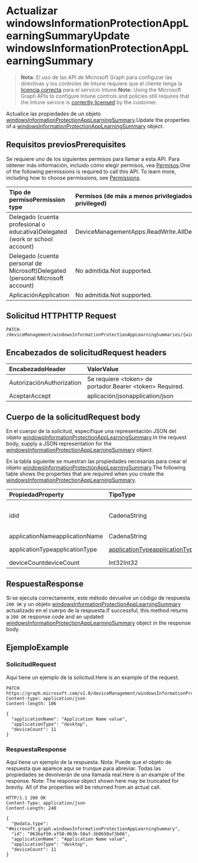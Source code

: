 # <a name="update-windowsinformationprotectionapplearningsummary"></a><span data-ttu-id="3fdc5-101">Actualizar windowsInformationProtectionAppLearningSummary</span><span class="sxs-lookup"><span data-stu-id="3fdc5-101">Update windowsInformationProtectionAppLearningSummary</span></span>

> <span data-ttu-id="3fdc5-102">**Nota:** El uso de las API de Microsoft Graph para configurar las directivas y los controles de Intune requiere que el cliente tenga la [licencia correcta](https://go.microsoft.com/fwlink/?linkid=839381) para el servicio Intune.</span><span class="sxs-lookup"><span data-stu-id="3fdc5-102">**Note:** Using the Microsoft Graph APIs to configure Intune controls and policies still requires that the Intune service is [correctly licensed](https://go.microsoft.com/fwlink/?linkid=839381) by the customer.</span></span>

<span data-ttu-id="3fdc5-103">Actualice las propiedades de un objeto [windowsInformationProtectionAppLearningSummary](../resources/intune_wip_windowsinformationprotectionapplearningsummary.md).</span><span class="sxs-lookup"><span data-stu-id="3fdc5-103">Update the properties of a [windowsInformationProtectionAppLearningSummary](../resources/intune_wip_windowsinformationprotectionapplearningsummary.md) object.</span></span>
## <a name="prerequisites"></a><span data-ttu-id="3fdc5-104">Requisitos previos</span><span class="sxs-lookup"><span data-stu-id="3fdc5-104">Prerequisites</span></span>
<span data-ttu-id="3fdc5-p101">Se requiere uno de los siguientes permisos para llamar a esta API. Para obtener más información, incluido cómo elegir permisos, vea [Permisos](../../../concepts/permissions_reference.md).</span><span class="sxs-lookup"><span data-stu-id="3fdc5-p101">One of the following permissions is required to call this API. To learn more, including how to choose permissions, see [Permissions](../../../concepts/permissions_reference.md).</span></span>

|<span data-ttu-id="3fdc5-107">Tipo de permiso</span><span class="sxs-lookup"><span data-stu-id="3fdc5-107">Permission type</span></span>|<span data-ttu-id="3fdc5-108">Permisos (de más a menos privilegiados)</span><span class="sxs-lookup"><span data-stu-id="3fdc5-108">Permissions (from most to least privileged)</span></span>|
|:---|:---|
|<span data-ttu-id="3fdc5-109">Delegado (cuenta profesional o educativa)</span><span class="sxs-lookup"><span data-stu-id="3fdc5-109">Delegated (work or school account)</span></span>|<span data-ttu-id="3fdc5-110">DeviceManagementApps.ReadWrite.All</span><span class="sxs-lookup"><span data-stu-id="3fdc5-110">DeviceManagementApps.ReadWrite.All</span></span>|
|<span data-ttu-id="3fdc5-111">Delegado (cuenta personal de Microsoft)</span><span class="sxs-lookup"><span data-stu-id="3fdc5-111">Delegated (personal Microsoft account)</span></span>|<span data-ttu-id="3fdc5-112">No admitida.</span><span class="sxs-lookup"><span data-stu-id="3fdc5-112">Not supported.</span></span>|
|<span data-ttu-id="3fdc5-113">Aplicación</span><span class="sxs-lookup"><span data-stu-id="3fdc5-113">Application</span></span>|<span data-ttu-id="3fdc5-114">No admitida.</span><span class="sxs-lookup"><span data-stu-id="3fdc5-114">Not supported.</span></span>|

## <a name="http-request"></a><span data-ttu-id="3fdc5-115">Solicitud HTTP</span><span class="sxs-lookup"><span data-stu-id="3fdc5-115">HTTP Request</span></span>
<!-- {
  "blockType": "ignored"
}
-->
``` http
PATCH /deviceManagement/windowsInformationProtectionAppLearningSummaries/{windowsInformationProtectionAppLearningSummaryId}
```

## <a name="request-headers"></a><span data-ttu-id="3fdc5-116">Encabezados de solicitud</span><span class="sxs-lookup"><span data-stu-id="3fdc5-116">Request headers</span></span>
|<span data-ttu-id="3fdc5-117">Encabezado</span><span class="sxs-lookup"><span data-stu-id="3fdc5-117">Header</span></span>|<span data-ttu-id="3fdc5-118">Valor</span><span class="sxs-lookup"><span data-stu-id="3fdc5-118">Value</span></span>|
|:---|:---|
|<span data-ttu-id="3fdc5-119">Autorización</span><span class="sxs-lookup"><span data-stu-id="3fdc5-119">Authorization</span></span>|<span data-ttu-id="3fdc5-120">Se requiere &lt;token&gt; de portador.</span><span class="sxs-lookup"><span data-stu-id="3fdc5-120">Bearer &lt;token&gt; Required.</span></span>|
|<span data-ttu-id="3fdc5-121">Aceptar</span><span class="sxs-lookup"><span data-stu-id="3fdc5-121">Accept</span></span>|<span data-ttu-id="3fdc5-122">aplicación/json</span><span class="sxs-lookup"><span data-stu-id="3fdc5-122">application/json</span></span>|

## <a name="request-body"></a><span data-ttu-id="3fdc5-123">Cuerpo de la solicitud</span><span class="sxs-lookup"><span data-stu-id="3fdc5-123">Request body</span></span>
<span data-ttu-id="3fdc5-124">En el cuerpo de la solicitud, especifique una representación JSON del objeto [windowsInformationProtectionAppLearningSummary](../resources/intune_wip_windowsinformationprotectionapplearningsummary.md).</span><span class="sxs-lookup"><span data-stu-id="3fdc5-124">In the request body, supply a JSON representation for the [windowsInformationProtectionAppLearningSummary](../resources/intune_wip_windowsinformationprotectionapplearningsummary.md) object.</span></span>

<span data-ttu-id="3fdc5-125">En la tabla siguiente se muestran las propiedades necesarias para crear el objeto [windowsInformationProtectionAppLearningSummary](../resources/intune_wip_windowsinformationprotectionapplearningsummary.md).</span><span class="sxs-lookup"><span data-stu-id="3fdc5-125">The following table shows the properties that are required when you create the [windowsInformationProtectionAppLearningSummary](../resources/intune_wip_windowsinformationprotectionapplearningsummary.md).</span></span>

|<span data-ttu-id="3fdc5-126">Propiedad</span><span class="sxs-lookup"><span data-stu-id="3fdc5-126">Property</span></span>|<span data-ttu-id="3fdc5-127">Tipo</span><span class="sxs-lookup"><span data-stu-id="3fdc5-127">Type</span></span>|<span data-ttu-id="3fdc5-128">Descripción</span><span class="sxs-lookup"><span data-stu-id="3fdc5-128">Description</span></span>|
|:---|:---|:---|
|<span data-ttu-id="3fdc5-129">id</span><span class="sxs-lookup"><span data-stu-id="3fdc5-129">id</span></span>|<span data-ttu-id="3fdc5-130">Cadena</span><span class="sxs-lookup"><span data-stu-id="3fdc5-130">String</span></span>|<span data-ttu-id="3fdc5-131">Identificador único para WindowsInformationProtectionAppLearningSummary.</span><span class="sxs-lookup"><span data-stu-id="3fdc5-131">Unique Identifier for the WindowsInformationProtectionAppLearningSummary.</span></span>|
|<span data-ttu-id="3fdc5-132">applicationName</span><span class="sxs-lookup"><span data-stu-id="3fdc5-132">applicationName</span></span>|<span data-ttu-id="3fdc5-133">Cadena</span><span class="sxs-lookup"><span data-stu-id="3fdc5-133">String</span></span>|<span data-ttu-id="3fdc5-134">Nombre de la aplicación</span><span class="sxs-lookup"><span data-stu-id="3fdc5-134">Application Name</span></span>|
|<span data-ttu-id="3fdc5-135">applicationType</span><span class="sxs-lookup"><span data-stu-id="3fdc5-135">applicationType</span></span>|[<span data-ttu-id="3fdc5-136">applicationType</span><span class="sxs-lookup"><span data-stu-id="3fdc5-136">applicationType</span></span>](../resources/intune_wip_applicationtype.md)|<span data-ttu-id="3fdc5-137">Tipo de aplicación.</span><span class="sxs-lookup"><span data-stu-id="3fdc5-137">Target Application Type</span></span> <span data-ttu-id="3fdc5-138">Los valores posibles son: `universal`, `desktop`.</span><span class="sxs-lookup"><span data-stu-id="3fdc5-138">The possible values are:</span></span>|
|<span data-ttu-id="3fdc5-139">deviceCount</span><span class="sxs-lookup"><span data-stu-id="3fdc5-139">deviceCount</span></span>|<span data-ttu-id="3fdc5-140">Int32</span><span class="sxs-lookup"><span data-stu-id="3fdc5-140">Int32</span></span>|<span data-ttu-id="3fdc5-141">Recuento de dispositivos</span><span class="sxs-lookup"><span data-stu-id="3fdc5-141">Device Count</span></span>|



## <a name="response"></a><span data-ttu-id="3fdc5-142">Respuesta</span><span class="sxs-lookup"><span data-stu-id="3fdc5-142">Response</span></span>
<span data-ttu-id="3fdc5-143">Si se ejecuta correctamente, este método devuelve un código de respuesta `200 OK` y un objeto [windowsInformationProtectionAppLearningSummary](../resources/intune_wip_windowsinformationprotectionapplearningsummary.md) actualizado en el cuerpo de la respuesta.</span><span class="sxs-lookup"><span data-stu-id="3fdc5-143">If successful, this method returns a `200 OK` response code and an updated [windowsInformationProtectionAppLearningSummary](../resources/intune_wip_windowsinformationprotectionapplearningsummary.md) object in the response body.</span></span>

## <a name="example"></a><span data-ttu-id="3fdc5-144">Ejemplo</span><span class="sxs-lookup"><span data-stu-id="3fdc5-144">Example</span></span>
### <a name="request"></a><span data-ttu-id="3fdc5-145">Solicitud</span><span class="sxs-lookup"><span data-stu-id="3fdc5-145">Request</span></span>
<span data-ttu-id="3fdc5-146">Aquí tiene un ejemplo de la solicitud.</span><span class="sxs-lookup"><span data-stu-id="3fdc5-146">Here is an example of the request.</span></span>
``` http
PATCH https://graph.microsoft.com/v1.0/deviceManagement/windowsInformationProtectionAppLearningSummaries/{windowsInformationProtectionAppLearningSummaryId}
Content-type: application/json
Content-length: 106

{
  "applicationName": "Application Name value",
  "applicationType": "desktop",
  "deviceCount": 11
}
```

### <a name="response"></a><span data-ttu-id="3fdc5-147">Respuesta</span><span class="sxs-lookup"><span data-stu-id="3fdc5-147">Response</span></span>
<span data-ttu-id="3fdc5-p103">Aquí tiene un ejemplo de la respuesta. Nota: Puede que el objeto de respuesta que aparece aquí se trunque para abreviar. Todas las propiedades se devolverán de una llamada real.</span><span class="sxs-lookup"><span data-stu-id="3fdc5-p103">Here is an example of the response. Note: The response object shown here may be truncated for brevity. All of the properties will be returned from an actual call.</span></span>
``` http
HTTP/1.1 200 OK
Content-Type: application/json
Content-Length: 240

{
  "@odata.type": "#microsoft.graph.windowsInformationProtectionAppLearningSummary",
  "id": "063baf50-af50-063b-50af-3b0650af3b06",
  "applicationName": "Application Name value",
  "applicationType": "desktop",
  "deviceCount": 11
}
```




